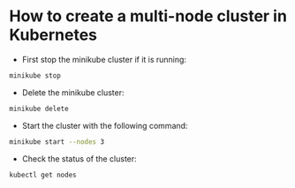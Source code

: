 # How to create a multi-node cluster in Kubernetes


- First stop the minikube cluster if it is running:
```bash
minikube stop
```
- Delete the minikube cluster:
```bash
minikube delete
```
- Start the cluster with the following command:
```bash
minikube start --nodes 3
```

- Check the status of the cluster:
```bash
kubectl get nodes
```